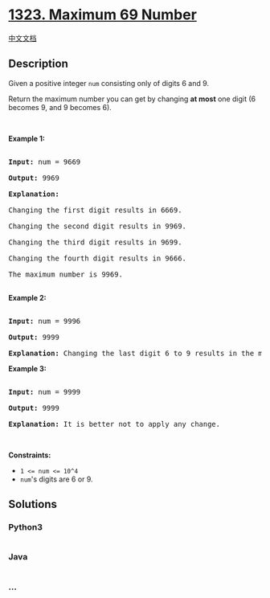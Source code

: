 # [1323. Maximum 69 Number](https://leetcode.com/problems/maximum-69-number)

[中文文档](/solution/1300-1399/1323.Maximum%2069%20Number/README.md)

## Description

<p>Given a positive integer <code>num</code> consisting only of digits 6 and 9.</p>



<p>Return the maximum number you can get by changing <strong>at most</strong> one digit (6 becomes 9, and 9 becomes 6).</p>



<p>&nbsp;</p>

<p><strong>Example 1:</strong></p>



<pre>

<strong>Input:</strong> num = 9669

<strong>Output:</strong> 9969

<strong>Explanation:</strong> 

Changing the first digit results in 6669.

Changing the second digit results in 9969.

Changing the third digit results in 9699.

Changing the fourth digit results in 9666.&nbsp;

The maximum number is 9969.

</pre>



<p><strong>Example 2:</strong></p>



<pre>

<strong>Input:</strong> num = 9996

<strong>Output:</strong> 9999

<strong>Explanation:</strong> Changing the last digit 6 to 9 results in the maximum number.</pre>



<p><strong>Example 3:</strong></p>



<pre>

<strong>Input:</strong> num = 9999

<strong>Output:</strong> 9999

<strong>Explanation:</strong> It is better not to apply any change.</pre>



<p>&nbsp;</p>

<p><strong>Constraints:</strong></p>



<ul>
	<li><code>1 &lt;= num &lt;= 10^4</code></li>
	<li><code>num</code>&#39;s digits are 6 or 9.</li>

</ul>

## Solutions

<!-- tabs:start -->

### **Python3**

```python

```

### **Java**

```java

```

### **...**

```

```

<!-- tabs:end -->
